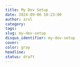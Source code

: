 ```yaml
---
title: My Dev Setup
date: 2024-09-06 10:23:00
author: arul
category:
tags:
slug: my-dev-setup
disqus_identifier: my-dev-setup
cover:
color: gray
headline:
status: draft
---
```

